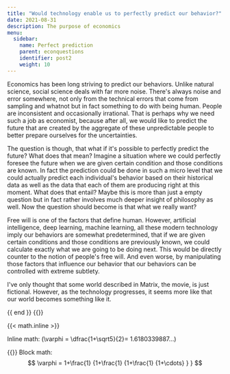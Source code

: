 ```yaml
---
title: "Would technology enable us to perfectly predict our behavior?"
date: 2021-08-31
description: The purpose of economics
menu:
  sidebar:
    name: Perfect prediction
    parent: econquestions
    identifier: post2
    weight: 10
---
```



Economics has been long striving to predict our behaviors. Unlike natural science, social science deals with far more noise. There's always noise and error somewhere, not only from the technical errors that come from sampling and whatnot but in fact something to do with being human. People are inconsistent and occasionally irrational. That is perhaps why we need such a job as economist, because after all, we would like to predict the future that are created by the aggregate of these unpredictable people to better prepare ourselves for the uncertainties. 

The question is though, that what if it's possible to perfectly predict the future? What does that mean? Imagine a situation where we could perfectly foresee the future when we are given certain condition and those conditions are known. In fact the prediction could be done in such a micro level that we could actually predict each individual's behavior based on their historical data as well as the data that each of them are producing right at this moment. What does that entail? Maybe this is more than just a empty question but in fact rather involves much deeper insight of philosophy as well. Now the question should become is that what we really want?

Free will is one of the factors that define human. However, artificial intelligence, deep learning, machine learning, all these modern technology imply our behaviors are somewhat predetermined, that if we are given certain conditions and those conditions are previously known, we could calculate exactly what we are going to be doing next. This would be directly counter to the notion of people's free will. And even worse, by manipulating those factors that influence our behavior that our behaviors can be controlled with extreme subtlety. 

I've only thought that some world described in Matrix, the movie, is just fictional. However, as the technology progresses, it seems more like that our world becomes something like it. 

<script defer src="https://cdn.jsdelivr.net/npm/katex@0.11.1/dist/katex.min.js" integrity="sha384-y23I5Q6l+B6vatafAwxRu/0oK/79VlbSz7Q9aiSZUvyWYIYsd+qj+o24G5ZU2zJz" crossorigin="anonymous"></script> <script defer src="https://cdn.jsdelivr.net/npm/katex@0.11.1/dist/contrib/auto-render.min.js" integrity="sha384-kWPLUVMOks5AQFrykwIup5lo0m3iMkkHrD0uJ4H5cjeGihAutqP0yW0J6dpFiVkI" crossorigin="anonymous" onload="renderMathInElement(document.body);"></script> {{ end }} {{}}

{{< math.inline >}}

Inline math: \(\varphi = \dfrac{1+\sqrt5}{2}= 1.6180339887…\)

{{}}
Block math: $$ \varphi = 1+\frac{1} {1+\frac{1} {1+\frac{1} {1+\cdots} } } $$